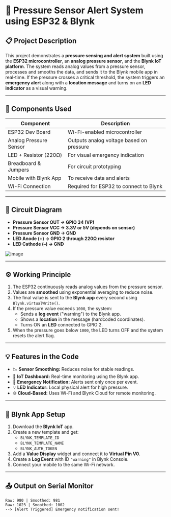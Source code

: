 # 🧪 Pressure Sensor Alert System using ESP32 & Blynk

## 📋 Project Description

This project demonstrates a **pressure sensing and alert system** built using the **ESP32 microcontroller**, an **analog pressure sensor**, and the **Blynk IoT platform**. The system reads analog values from a pressure sensor, processes and smooths the data, and sends it to the Blynk mobile app in real-time. If the pressure crosses a critical threshold, the system triggers an **emergency alert** along with a **location message** and turns on an **LED indicator** as a visual warning.

---

## 🧰 Components Used

| Component               | Description                                  |
|------------------------|----------------------------------------------|
| ESP32 Dev Board        | Wi-Fi-enabled microcontroller                |
| Analog Pressure Sensor | Outputs analog voltage based on pressure     |
| LED + Resistor (220Ω)  | For visual emergency indication              |
| Breadboard & Jumpers   | For circuit prototyping                      |
| Mobile with Blynk App  | To receive data and alerts                   |
| Wi-Fi Connection       | Required for ESP32 to connect to Blynk       |

---

## 🔌 Circuit Diagram

- **Pressure Sensor OUT → GPIO 34 (VP)**
- **Pressure Sensor VCC → 3.3V or 5V (depends on sensor)**
- **Pressure Sensor GND → GND**
- **LED Anode (+) → GPIO 2 through 220Ω resistor**
- **LED Cathode (–) → GND**

![image](https://github.com/user-attachments/assets/4e90cc5e-dc2c-4a78-9842-8e5744848327)


---

## ⚙️ Working Principle

1. The ESP32 continuously reads analog values from the pressure sensor.
2. Values are **smoothed** using exponential averaging to reduce noise.
3. The final value is sent to the **Blynk app** every second using `Blynk.virtualWrite()`.
4. If the pressure value exceeds `1000`, the system:
   - Sends a **log event** ("warning") to the Blynk app.
   - Shows a **location** in the message (hardcoded coordinates).
   - Turns ON an **LED** connected to GPIO 2.
5. When the pressure goes below `1000`, the LED turns OFF and the system resets the alert flag.

---

## 💡 Features in the Code

- 📉 **Sensor Smoothing:** Reduces noise for stable readings.
- 📲 **IoT Dashboard:** Real-time monitoring using the Blynk app.
- 🚨 **Emergency Notification:** Alerts sent only once per event.
- 💡 **LED Indicator:** Local physical alert for high pressure.
- 🌐 **Cloud-Based:** Uses Wi-Fi and Blynk Cloud for remote monitoring.

---

## 📱 Blynk App Setup

1. Download the **Blynk IoT** app.
2. Create a new template and get:
   - `BLYNK_TEMPLATE_ID`
   - `BLYNK_TEMPLATE_NAME`
   - `BLYNK_AUTH_TOKEN`
3. Add a **Value Display** widget and connect it to **Virtual Pin V0**.
4. Create a **Log Event** with ID `"warning"` in Blynk Console.
5. Connect your mobile to the same Wi-Fi network.

---

## 📤 Output on Serial Monitor

```plaintext
Raw: 980 | Smoothed: 981
Raw: 1023 | Smoothed: 1002
--> [Alert Triggered] Emergency notification sent!

